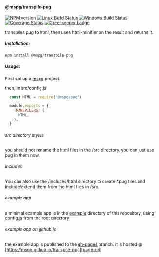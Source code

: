 #### @mspg/transpile-pug

[![NPM version][npm-image]][npm-url]
[![Linux Build Status][travis-image]][travis-url]
[![Windows Build Status][appveyor-image]][appveyor-url]
[![Coverage Status][coveralls-image]][coveralls-url]
[![Greenkeeper badge](https://badges.greenkeeper.io/mspg/transpile-pug.svg)](https://greenkeeper.io/)

transpiles pug to html,
then uses html-minifier on the result and returns it.

##### Installation:
```javascript
npm install @mspg/transpile-pug
```

##### Usage:
First set up a [mspg][core-url] project.

then, in src/config.js
```javascript
  const HTML = require('@mspg/pug')

  module.exports = {
    TRANSPILERS: {
      HTML,
    },
  }
```

###### src directory stylus
you should not rename the html files in the /src directory,
you can just use pug in them now.

###### includes
You can also use the /includes/html directory to create \*.pug files
and include/extend them from the html files in /src.

###### example app
a minimal example app is in the [example][example-url] directory of this repository,
using [config.js][config-url] from the root directory

###### example app on github.io
the example app is published to the [gh-pages][gh-pages] branch.
it is hosted @ [https://mspg.github.io/transpile-pug][page-url]

[npm-image]: https://img.shields.io/npm/v/@mspg/transpile-pug.svg
[npm-url]: https://www.npmjs.com/package/@mspg/transpile-pug
[travis-image]: https://travis-ci.org/mspg/transpile-pug.svg?branch=master
[travis-url]: https://travis-ci.org/mspg/transpile-pug
[appveyor-image]: https://ci.appveyor.com/api/projects/status/0cropq4gauy9lqf3?svg=true
[appveyor-url]: https://ci.appveyor.com/project/jaeh/transpile-pug/branch/master
[coveralls-image]: https://coveralls.io/repos/github/mspg/transpile-pug/badge.svg
[coveralls-url]: https://coveralls.io/github/mspg/transpile-pug
[example-url]: https://github.com/mspg/transpile-pug/tree/master/example
[config-url]: https://github.com/mspg/transpile-pug/blob/master/config.js
[core-url]: https://github.com/mspg/core
[gh-pages]: https://github.com/mspg/transpile-pug/tree/gh-pages
[page-url]: https://mspg.github.io/transpile-pug
